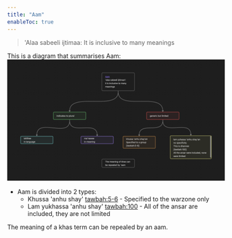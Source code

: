 ```yaml
---
title: "Aam"
enableToc: true
---
```


> 'Alaa sabeeli ijtimaa: It is inclusive to many meanings

This is a diagram that summarises Aam: ![aam diagram](Usul%20Fiqh/Quranic%20words/aam%20diagram.png)


- Aam is divided into 2 types:
	- Khussa 'anhu shay' [tawbah:5-6](https://quran.com/9?startingVerse=6) - Specified to the warzone only
	- Lam yukhassa 'anhu shay' [tawbah:100](https://quran.com/9?startingVerse=100)  - All of the ansar are included, they are not limited

The meaning of a khas term can be repealed by an aam.